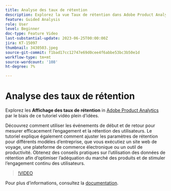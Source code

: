 ```yaml
---
title: Analyse des taux de rétention
description: Explorez la vue Taux de rétention dans Adobe Product Analytics. Découvrez comment utiliser les événements de début et de retour pour mesurer efficacement l’engagement et la rétention des utilisateurs.
feature: Guided Analysis
role: User
level: Beginner
doc-type: Feature Video
last-substantial-update: 2023-06-25T00:00:00Z
jira: KT-15097
thumbnail: 3430503.jpeg
source-git-commit: f1bad17cc12747e69d0cee4f6abbe53bc3b50e1d
workflow-type: tm+mt
source-wordcount: '108'
ht-degree: 7%

---
```


# Analyse des taux de rétention

Explorez les **Affichage des taux de rétention** in [Adobe Product Analytics](../../adobe-product-analytics/adobe-product-analytics-overview.md) par le biais de ce tutoriel vidéo plein d’idées.

Découvrez comment utiliser les événements de début et de retour pour mesurer efficacement l’engagement et la rétention des utilisateurs. Le tutoriel explique également comment ajuster les paramètres de rétention pour différents modèles d’entreprise, que vous exécutiez un site web de voyage, une plateforme de commerce électronique ou un outil de productivité. Obtenez des conseils pratiques sur l’utilisation des données de rétention afin d’optimiser l’adéquation du marché des produits et de stimuler l’engagement continu des utilisateurs.

>[!VIDEO](https://video.tv.adobe.com/v/3430503/?learn=on)

Pour plus dʼinformations, consultez la [documentation](https://experienceleague.adobe.com/fr/docs/analytics-platform/using/guided-analysis/retention/retention-rates).
